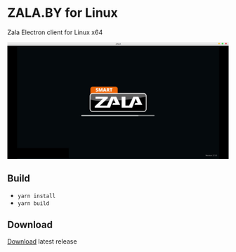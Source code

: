 # ZALA.BY for Linux

Zala Electron client for Linux x64

![](./.github/loading.jpg)

## Build
- `yarn install`
- `yarn build`

## Download

[Download](https://github.com/uxname/zala-linux/releases/latest) latest release
